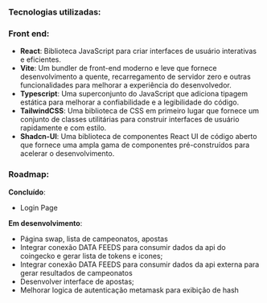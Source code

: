 ### Tecnologias utilizadas:

### Front end:

- **React**: Biblioteca JavaScript para criar interfaces de usuário interativas e eficientes.
- **Vite**: Um bundler de front-end moderno e leve que fornece desenvolvimento a quente, recarregamento de servidor zero e outras funcionalidades para melhorar a experiência do desenvolvedor.
- **Typescript**: Uma superconjunto do JavaScript que adiciona tipagem estática para melhorar a confiabilidade e a legibilidade do código.
- **TailwindCSS**: Uma biblioteca de CSS em primeiro lugar que fornece um conjunto de classes utilitárias para construir interfaces de usuário rapidamente e com estilo.
- **Shadcn-UI**: Uma biblioteca de componentes React UI de código aberto que fornece uma ampla gama de componentes pré-construídos para acelerar o desenvolvimento.

### Roadmap:

**Concluído**:

- Login Page

**Em desenvolvimento**:

- Página swap, lista de campeonatos, apostas
- Integrar conexão DATA FEEDS para consumir dados da api do coingecko e gerar lista de tokens e icones;
- Integrar conexão DATA FEEDS para consumir dados da api externa para gerar resultados de campeonatos
- Desenvolver interface de apostas;
- Melhorar logica de autenticação metamask para exibição de hash

